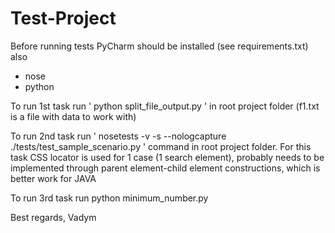 # Test-Project

Before running tests PyCharm should be installed (see requirements.txt) also 
  - nose
  - python
  
To run 1st task run ' python split_file_output.py ' in root project folder (f1.txt is a file with data to work with)

To run 2nd task run ' nosetests -v -s --nologcapture ./tests/test_sample_scenario.py ' command in root project folder. For this task CSS locator is used for 1 case (1 search element), probably needs to be implemented through parent element-child element constructions, which is better work for JAVA

To run 3rd task run python minimum_number.py

Best regards,
Vadym
